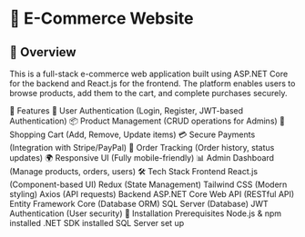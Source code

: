 <h1>🛒 E-Commerce Website</h1>
<h2>📌 Overview</h2>
This is a full-stack e-commerce web application built using ASP.NET Core for the backend and React.js for the frontend. The platform enables users to browse products, add them to the cart, and complete purchases securely.

🚀 Features
🏬 User Authentication (Login, Register, JWT-based Authentication)
📦 Product Management (CRUD operations for Admins)
🛒 Shopping Cart (Add, Remove, Update items)
💳 Secure Payments (Integration with Stripe/PayPal)
📝 Order Tracking (Order history, status updates)
🌍 Responsive UI (Fully mobile-friendly)
📊 Admin Dashboard (Manage products, orders, users)
🛠️ Tech Stack
Frontend
React.js (Component-based UI)
Redux (State Management)
Tailwind CSS (Modern styling)
Axios (API requests)
Backend
ASP.NET Core Web API (RESTful API)
Entity Framework Core (Database ORM)
SQL Server (Database)
JWT Authentication (User security)
📂 Installation
Prerequisites
Node.js & npm installed
.NET SDK installed
SQL Server set up

